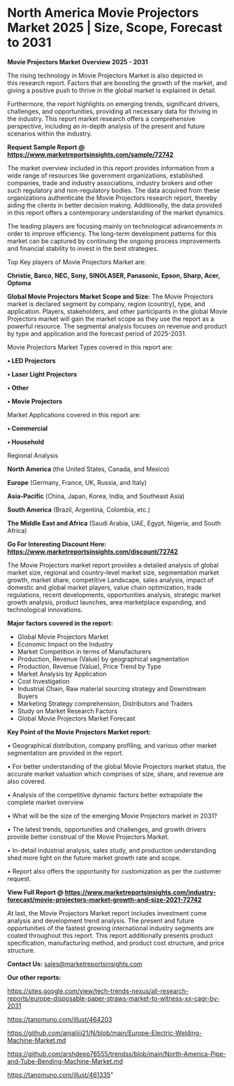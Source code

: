 # North America Movie Projectors Market 2025 | Size, Scope, Forecast to 2031

<Strong> Movie Projectors Market Overview 2025 - 2031</strong>

The rising technology in Movie Projectors Market is also depicted in this research report. Factors that are boosting the growth of the market, and giving a positive push to thrive in the global market is explained in detail.

Furthermore, the report highlights on emerging trends, significant drivers, challenges, and opportunities, providing all necessary data for thriving in the industry. This report market research offers a comprehensive perspective, including an in-depth analysis of the present and future scenarios within the industry.

<strong>Request Sample Report @ <a href=https://www.marketreportsinsights.com/sample/72742>https://www.marketreportsinsights.com/sample/72742</a></strong>

The market overview included in this report provides information from a wide range of resources like government organizations, established companies, trade and industry associations, industry brokers and other such regulatory and non-regulatory bodies. The data acquired from these organizations authenticate the Movie Projectors research report, thereby aiding the clients in better decision making. Additionally, the data provided in this report offers a contemporary understanding of the market dynamics.

The leading players are focusing mainly on technological advancements in order to improve efficiency. The long-term development patterns for this market can be captured by continuing the ongoing process improvements and financial stability to invest in the best strategies.

Top Key players of Movie Projectors Market are:

<strong>Christie, Barco, NEC, Sony, SINOLASER, Panasonic, Epson, Sharp, Acer, Optoma</strong>

<strong><b>Global Movie Projectors Market Scope and Size:</b></strong>
The Movie Projectors market is declared segment by company, region (country), type, and application. Players, stakeholders, and other participants in the global Movie Projectors market will gain the market scope as they use the report as a powerful resource. The segmental analysis focuses on revenue and product by type and application and the forecast period of 2025-2031.

Movie Projectors Market Types covered in this report are:

<strong>• LED Projectors

• Laser Light Projectors

• Other

• Movie Projectors</strong>

Market Applications covered in this report are:

<strong>• Commercial

• Household</strong> 

Regional Analysis

<strong>North America</strong> (the United States, Canada, and Mexico)

<strong>Europe</strong> (Germany, France, UK, Russia, and Italy)

<strong>Asia-Pacific</strong> (China, Japan, Korea, India, and Southeast Asia)

<strong>South America</strong> (Brazil, Argentina, Colombia, etc.)

<strong>The Middle East and Africa</strong> (Saudi Arabia, UAE, Egypt, Nigeria, and South Africa)

<strong>Go For Interesting Discount Here: <a href=https://www.marketreportsinsights.com/discount/72742>https://www.marketreportsinsights.com/discount/72742</a></strong>

The Movie Projectors market report provides a detailed analysis of global market size, regional and country-level market size, segmentation market growth, market share, competitive Landscape, sales analysis, impact of domestic and global market players, value chain optimization, trade regulations, recent developments, opportunities analysis, strategic market growth analysis, product launches, area marketplace expanding, and technological innovations.

<strong><b>Major factors covered in the report:</b></strong>
<ul>
  <li>Global Movie Projectors Market </li>
  <li>Economic Impact on the Industry</li>
  <li>Market Competition in terms of Manufacturers</li>
  <li>Production, Revenue (Value) by geographical segmentation</li>
  <li>Production, Revenue (Value), Price Trend by Type</li>
  <li>Market Analysis by Application</li>
  <li>Cost Investigation</li>
  <li>Industrial Chain, Raw material sourcing strategy and Downstream Buyers</li>
  <li>Marketing Strategy comprehension, Distributors and Traders</li>
  <li>Study on Market Research Factors</li>
  <li>Global Movie Projectors Market Forecast</li>
</ul>

<strong><b>Key Point of the Movie Projectors Market report:</b></strong>

• Geographical distribution, company profiling, and various other market segmentation are provided in the report.

• For better understanding of the global Movie Projectors market status, the accurate market valuation which comprises of size, share, and revenue are also covered.

• Analysis of the competitive dynamic factors better extrapolate the complete market overview

• What will be the size of the emerging Movie Projectors market in 2031?

• The latest trends, opportunities and challenges, and growth drivers provide better construal of the Movie Projectors Market.

• In-detail industrial analysis, sales study, and production understanding shed more light on the future market growth rate and scope.

• Report also offers the opportunity for customization as per the customer request.

<strong><b>View Full Report @ <a href=https://www.marketreportsinsights.com/industry-forecast/movie-projectors-market-growth-and-size-2021-72742>https://www.marketreportsinsights.com/industry-forecast/movie-projectors-market-growth-and-size-2021-72742</a></b></strong>


At last, the Movie Projectors Market report includes investment come analysis and development trend analysis. The present and future opportunities of the fastest growing international industry segments are coated throughout this report. This report additionally presents product specification, manufacturing method, and product cost structure, and price structure.

<strong>Contact Us:</strong>
sales@marketreportsinsights.com

<strong>Our other reports:</strong>

<a href=https://sites.google.com/view/tech-trends-nexus/all-research-reports/europe-disposable-paper-straws-market-to-witness-xx-cagr-by-2031>https://sites.google.com/view/tech-trends-nexus/all-research-reports/europe-disposable-paper-straws-market-to-witness-xx-cagr-by-2031</a>

<a href=https://tanomuno.com/illust/464203>https://tanomuno.com/illust/464203</a>

<a href=https://github.com/anjaliiii21/N/blob/main/Europe-Electric-Welding-Machine-Market.md>https://github.com/anjaliiii21/N/blob/main/Europe-Electric-Welding-Machine-Market.md</a>

<a href=https://github.com/arshdeep76555/trendss/blob/main/North-America-Pipe-and-Tube-Bending-Machine-Market.md>https://github.com/arshdeep76555/trendss/blob/main/North-America-Pipe-and-Tube-Bending-Machine-Market.md</a>

<a href=https://tanomuno.com/illust/461335>https://tanomuno.com/illust/461335</a>"
